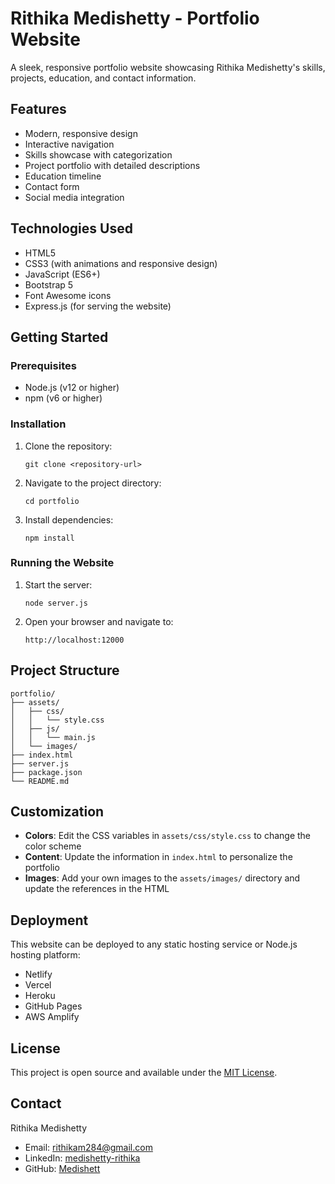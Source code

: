 # Rithika Medishetty - Portfolio Website

A sleek, responsive portfolio website showcasing Rithika Medishetty's skills, projects, education, and contact information.

## Features

- Modern, responsive design
- Interactive navigation
- Skills showcase with categorization
- Project portfolio with detailed descriptions
- Education timeline
- Contact form
- Social media integration

## Technologies Used

- HTML5
- CSS3 (with animations and responsive design)
- JavaScript (ES6+)
- Bootstrap 5
- Font Awesome icons
- Express.js (for serving the website)

## Getting Started

### Prerequisites

- Node.js (v12 or higher)
- npm (v6 or higher)

### Installation

1. Clone the repository:
   ```
   git clone <repository-url>
   ```

2. Navigate to the project directory:
   ```
   cd portfolio
   ```

3. Install dependencies:
   ```
   npm install
   ```

### Running the Website

1. Start the server:
   ```
   node server.js
   ```

2. Open your browser and navigate to:
   ```
   http://localhost:12000
   ```

## Project Structure

```
portfolio/
├── assets/
│   ├── css/
│   │   └── style.css
│   ├── js/
│   │   └── main.js
│   └── images/
├── index.html
├── server.js
├── package.json
└── README.md
```

## Customization

- **Colors**: Edit the CSS variables in `assets/css/style.css` to change the color scheme
- **Content**: Update the information in `index.html` to personalize the portfolio
- **Images**: Add your own images to the `assets/images/` directory and update the references in the HTML

## Deployment

This website can be deployed to any static hosting service or Node.js hosting platform:

- Netlify
- Vercel
- Heroku
- GitHub Pages
- AWS Amplify

## License

This project is open source and available under the [MIT License](LICENSE).

## Contact

Rithika Medishetty
- Email: rithikam284@gmail.com
- LinkedIn: [medishetty-rithika](https://linkedin.com/in/medishetty-rithika)
- GitHub: [Medishett](https://github.com/Medishett)